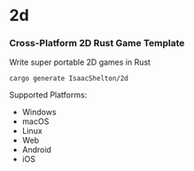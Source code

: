 # 2d
### Cross-Platform 2D Rust Game Template

Write super portable 2D games in Rust

```
cargo generate IsaacShelton/2d
```

Supported Platforms:
- Windows
- macOS
- Linux
- Web
- Android
- iOS


